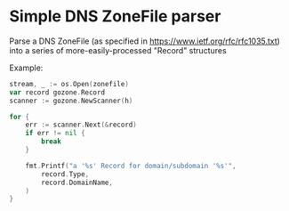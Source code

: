 # Simple DNS ZoneFile parser

Parse a DNS ZoneFile (as specified in https://www.ietf.org/rfc/rfc1035.txt)
into a series of more-easily-processed "Record" structures

Example:
```go
stream, _ := os.Open(zonefile)
var record gozone.Record
scanner := gozone.NewScanner(h)

for {
	err := scanner.Next(&record)
	if err != nil {
		break
	}

	fmt.Printf("a '%s' Record for domain/subdomain '%s'",
		record.Type,
		record.DomainName,
	)
}
```
